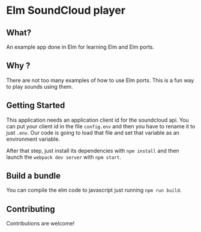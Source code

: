 # Elm SoundCloud player

## What?

An example app done in Elm for learning Elm and Elm ports.

## Why ?

There are not too many examples of how to use Elm ports. This is a fun
way to play sounds using them.

## Getting Started

This application needs an application client id for the soundcloud api. You can
put your client id in the file `config.env` and then you have to rename it to
just `.env`. Our code is going to load that file and set that variable as an
environment variable.

After that step, just install its dependencies with `npm install` and then
launch the `webpack dev server` with `npm start`.

## Build a bundle

You can compile the elm code to javascript just running `npm run build`.

## Contributing

Contributions are welcome!
